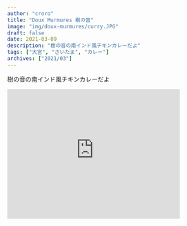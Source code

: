 ```yaml
---
author: "croro"
title: "Doux Murmures 樹の音"
image: "img/doux-murmures/curry.JPG"
draft: false
date: 2021-03-09
description: "樹の音の南インド風チキンカレーだよ"
tags: ["大宮", "さいたま", "カレー"]
archives: ["2021/03"]
---
```


樹の音の南インド風チキンカレーだよ
<div><iframe src="https://www.google.com/maps/embed?pb=!1m18!1m12!1m3!1d3231.5897296698918!2d139.6365912511279!3d35.90806262500767!2m3!1f0!2f0!3f0!3m2!1i1024!2i768!4f13.1!3m3!1m2!1s0x6018c1ef908a73ff%3A0x71a40fc6b74f94a0!2zRG91eCBNdXJtdXJlc--8iOODieOCpeODn-ODpeODn-ODpeODvOODq--8ieaoueOBrumfsw!5e0!3m2!1sja!2sjp!4v1615300739017!5m2!1sja!2sjp" width="400" height="300" style="border:0;" allowfullscreen="" loading="lazy"></iframe></div>